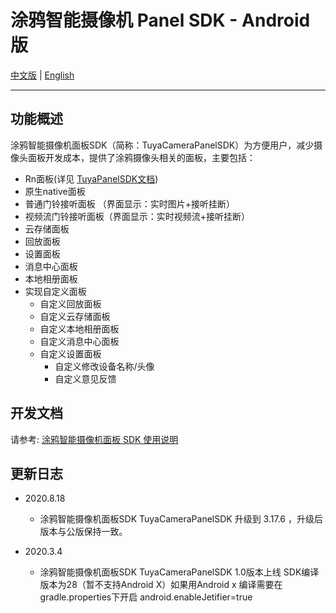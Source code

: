 # 涂鸦智能摄像机 Panel SDK  - Android 版

[中文版](https://github.com/TuyaInc/tuyasmart_camera_panel_android_sdk/blob/master/README-zh.md) | [English](https://github.com/TuyaInc/tuyasmart_camera_panel_android_sdk/blob/master/README.md)

------

## 功能概述

涂鸦智能摄像机面板SDK（简称：TuyaCameraPanelSDK）为方便用户，减少摄像头面板开发成本，提供了涂鸦摄像头相关的面板，主要包括：

- Rn面板(详见 [TuyaPanelSDK文档](https://tuyainc.github.io/tuyasmart_bizbundle_android_doc/zh-hans/))
- 原生native面板
- 普通门铃接听面板  （界面显示：实时图片+接听挂断）
- 视频流门铃接听面板（界面显示：实时视频流+接听挂断）
- 云存储面板
- 回放面板
- 设置面板
- 消息中心面板
- 本地相册面板
- 实现自定义面板
    - 自定义回放面板
    - 自定义云存储面板
    - 自定义本地相册面板
    - 自定义消息中心面板
    - 自定义设置面板
        - 自定义修改设备名称/头像
        - 自定义意见反馈

## 开发文档

   请参考: [涂鸦智能摄像机面板 SDK 使用说明](https://tuyainc.github.io/tuyasmart_bizbundle_android_doc/zh-hans/pages/ipc/camera_panel.html)

## 更新日志
- 2020.8.18
    - 涂鸦智能摄像机面板SDK TuyaCameraPanelSDK 升级到 3.17.6 ，升级后版本与公版保持一致。

- 2020.3.4
    - 涂鸦智能摄像机面板SDK TuyaCameraPanelSDK 1.0版本上线 
    SDK编译版本为28（暂不支持Android X）如果用Android x 编译需要在gradle.properties下开启 android.enableJetifier=true

